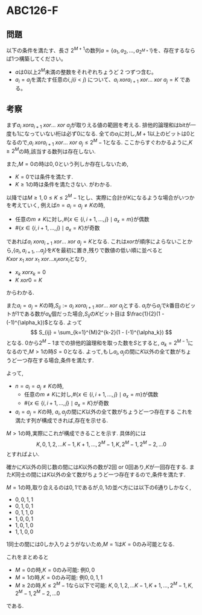 # ABC126-F
## 問題
以下の条件を満たす、長さ $2^{M+1}$の数列$a = \{a_1, a_2, ..., a_{2^{M+1}}\}$を、存在するならば1つ構築してください。

- $a$は0以上$2^M$未満の整数をそれぞれちょうど 2 つずつ含む。
- $a_i=a_j$を満たす任意の$i, j (i<j)$ について、$a_i \ xor a_{i+1} \ xor \ldots \ xor \ a_j=K$ である。

## 考察
まず$a_i \ xor a_{i+1} \ xor \ldots \ xor \ a_j$が取りえる値の範囲を考える.
排他的論理和はbitが一度も1になっていない桁は必ず0になる.
全ての$a_i$に対し,$M+1$以上のビットは$0$となるので,$a_i \ xor a_{i+1} \ xor \ldots \ xor \ a_j \le 2^{M}-1$となる.
ここからすぐわかるように,$K \ge 2^M$の時,該当する数列は存在しない.

また,$M =0$の時は$0,0$という列しか存在しないため,
- $K=0$では条件を満たす.
- $K \ge 1$の時は条件を満たさない.
がわかる.

以降では$M \ge 1, 0 \le K \le 2^{M}-1$とし、実際に合計が$K$になるような場合がいつかを考えていく,
例えば$n= a_i = a_j \neq K$の時,
- 任意の$m \neq K$に対し,$\#  \{ x \in  \{i, i+1, \ldots, j\} \mid a_x = m\}$が偶数
- $\#  \{ x \in  \{i, i+1, \ldots, j\} \mid a_x = K\}$が奇数

であれば$a_i \ xor a_{i+1} \ xor \ldots \ xor \ a_j=K$となる.
これは$xor$が順序によらないことから,$\{a_i, a_{i+1}, \ldots a_j\}$を$K$を最初に置き,残りで数値の低い順に並べると
$K xor \ x_1 \  xor \ x_1 \ xor \ldots x_l xor x_l$となり,
- $x_k \ xor x_k = 0$
- $K \ xor 0 = K$

からわかる.

また$a_i = a_j = K$の時,$S_{ij}:= a_i \ xor a_{i+1} \ xor \ldots \ xor \ a_j$とする.
$a_i$から$a_j$で$k$番目のビットが$1$である数が$\alpha_k$個だった場合,$S_{ij}$の$K$ビット目は
$\frac{1}{2}(1 - (-1)^{\alpha_k})$となる.
よって
$$
S_{ij} = \sum_{k=1}^{M}2^{k-2}(1 - (-1)^{\alpha_k})
$$
となる.
$0$から$2^{M}-1$までの排他的論理和を取った数を$S$とすると,
$\alpha_k = 2^{M -1}$になるので,$M > 1$の時$S = 0$となる.
よって,もし$a_i, a_j$の間に$K$以外の全て数がちょうど一つ存在する場合,条件を満たす.

よって,
- $n= a_i = a_j \neq K$の時,
  - 任意の$m \neq K$に対し,$\#  \{ x \in  \{i, i+1, \ldots, j\} \mid a_x = m\}$が偶数
  - $\#  \{ x \in  \{i, i+1, \ldots, j\} \mid a_x = K\}$が奇数
- $a_i = a_j = K$の時,
  $a_i, a_j$の間に$K$以外の全て数がちょうど一つ存在する
これを満たす列が構成できれば,存在を示せる.

$M >1$の時,実際にこれが構成できることを示す.
具体的には
$$
K,0,1,2, \ldots K-1,K+1,\ldots,2^{M}-1, K, 2^{M}-1, 2^{M}-2, \ldots 0
$$
とすればよい.

確かに$K$以外の同じ数の間には$K$以外の数が2回 or 0回あり,$K$が一回存在する.
また$K$同士の間には$K$以外の全て数がちょうど一つ存在するので,条件を満たす.

$M=1$の時,取り合えるのは$0, 1$であるが,$0,1$の並べ方には以下の6通りしかなく,
- $0,0,1,1$
- $0,1,0,1$
- $0,1,1,0$
- $1,0,0,1$
- $1,0,1,0$
- $1,1,0,0$

$1$同士の間には$0$しか入りようがないため,$M=1$は$K=0$のみ可能となる.


これをまとめると
- $M = 0$の時,$K=0$のみ可能: 例$0,0$
- $M = 1$の時,$K=0$のみ可能: 例$0, 0, 1,1$
- $M \ge 2$の時,$K \le 2^{M}-1$なら以下で可能:
   $K,0,1,2, \ldots K-1,K+1,\ldots,2^{M}-1, K, 2^{M}-1, 2^{M}-2, \ldots 0$

である.

